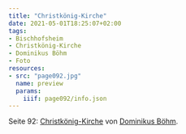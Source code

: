 ```yaml
---
title: "Christkönig-Kirche"
date: 2021-05-01T18:25:07+02:00
tags:
- Bischhofsheim
- Christkönig-Kirche
- Dominikus Böhm
- Foto
resources:
- src: "page092.jpg"
  name: preview
  params:
    iiif: page092/info.json
---
```


Seite 92: [Christkönig-Kirche](/tags/Christkönig-Kirche) von [Dominikus Böhm](/tags/Dominikus-Böhm).
